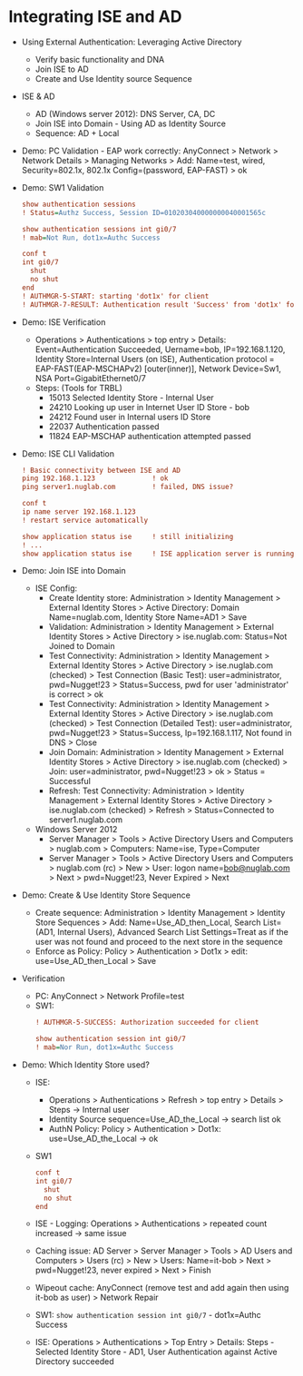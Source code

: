 # Integrating ISE and AD

+ Using External Authentication: Leveraging Active Directory
    + Verify basic functionality and DNA
    + Join ISE to AD
    + Create and Use Identity source Sequence

+ ISE & AD
    + AD (Windows server 2012): DNS Server, CA, DC
    + Join ISE into Domain - Using AD as Identity Source
    + Sequence: AD + Local

+ Demo: PC Validation - EAP work correctly: AnyConnect > Network > Network Details > Managing Networks > Add: Name=test, wired, Security=802.1x, 802.1x Config=(password, EAP-FAST) > ok

+ Demo: SW1 Validation
    ```cfg
    show authentication sessions 
    ! Status=Authz Success, Session ID=010203040000000040001565c

    show authentication sessions int gi0/7
    ! mab=Not Run, dot1x=Authc Success

    conf t
    int gi0/7
      shut
      no shut
    end
    ! AUTHMGR-5-START: starting 'dot1x' for client
    ! AUTHMGR-7-RESULT: Authentication result 'Success' from 'dot1x' for client
    ```

+ Demo: ISE Verification
    + Operations > Authentications > top entry > Details: Event=Authentication Succeeded, Uername=bob, IP=192.168.1.120, Identity Store=Internal Users (on ISE), Authentication protocol = EAP-FAST(EAP-MSCHAPv2) [outer(inner)], Network Device=Sw1, NSA Port=GigabitEthernet0/7
    + Steps: (Tools for TRBL)
        + 15013 Selected Identity Store - Internal User
        + 24210 Looking up user in Internet User ID Store - bob
        + 24212 Found user in Internal users ID Store
        + 22037 Authentication passed
        + 11824 EAP-MSCHAP authentication attempted passed

+ Demo: ISE CLI Validation
    ```cfg
    ! Basic connectivity between ISE and AD
    ping 192.168.1.123              ! ok
    ping server1.nuglab.com         ! failed, DNS issue?

    conf t
    ip name server 192.168.1.123
    ! restart service automatically

    show application status ise     ! still initializing
    ! ...
    show application status ise     ! ISE application server is running
    ```

+ Demo: Join ISE into Domain
    + ISE Config: 
        + Create Identity store: Administration > Identity Management > External Identity Stores > Active Directory: Domain Name=nuglab.com, Identity Store Name=AD1 > Save
        + Validation: Administration > Identity Management > External Identity Stores > Active Directory > ise.nuglab.com: Status=Not Joined to Domain
        + Test Connectivity: Administration > Identity Management > External Identity Stores > Active Directory > ise.nuglab.com (checked) > Test Connection (Basic Test): user=administrator, pwd=Nugget!23 > Status=Success, pwd for user 'administrator' is correct > ok
        + Test Connectivity: Administration > Identity Management > External Identity Stores > Active Directory > ise.nuglab.com (checked) > Test Connection (Detailed Test): user=administrator, pwd=Nugget!23 > Status=Success, Ip=192.168.1.117, Not found in DNS > Close
        + Join Domain: Administration > Identity Management > External Identity Stores > Active Directory > ise.nuglab.com (checked) > Join: user=administrator, pwd=Nugget!23 > ok > Status = Successful
        + Refresh: Test Connectivity: Administration > Identity Management > External Identity Stores > Active Directory > ise.nuglab.com (checked) > Refresh > Status=Connected to server1.nuglab.com
    + Windows Server 2012
        + Server Manager > Tools > Active Directory Users and Computers > nuglab.com > Computers: Name=ise, Type=Computer
        + Server Manager > Tools > Active Directory Users and Computers > nuglab.com (rc) > New > User: logon name=bob@nuglab.com > Next > pwd=Nugget!23, Never Expired > Next

+ Demo: Create & Use Identity Store Sequence
    + Create sequence: Administration > Identity Management > Identity Store Sequences > Add: Name=Use_AD_then_Local, Search List=(AD1, Internal Users), Advanced Search List Settings=Treat as if the user was not found and proceed to the next store in the sequence 
    + Enforce as Policy: Policy > Authentication > Dot1x > edit: use=Use_AD_then_Local > Save

+ Verification
    + PC: AnyConnect > Network Profile=test
    + SW1: 
        ```cfg
        ! AUTHMGR-5-SUCCESS: Authorization succeeded for client

        show authentication session int gi0/7
        ! mab=Nor Run, dot1x=Authc Success
        ```
+ Demo: Which Identity Store used?
    + ISE: 
        + Operations > Authentications > Refresh > top entry > Details > Steps -> Internal user
        + Identity Source sequence=Use_AD_the_Local -> search list ok
        + AuthN Policy: Policy > Authentication > Dot1x: use=Use_AD_the_Local -> ok
    + SW1
        ```cfg
        conf t
        int gi0/7
          shut
          no shut
        end
        ```
    + ISE - Logging: Operations > Authentications > repeated count increased -> same issue
    + Caching issue: AD Server > Server Manager > Tools > AD Users and Computers > Users (rc) > New > Users: Name=it-bob > Next > pwd=Nugget!23, never expired > Next > Finish

    + Wipeout cache: AnyConnect (remove test and add again then using it-bob as user) > Network Repair 
    + SW1: `show authentication session int gi0/7` - dot1x=Authc Success
    + ISE: Operations > Authentications > Top Entry > Details: Steps - Selected Identity Store - AD1, User Authentication against Active Directory succeeded




